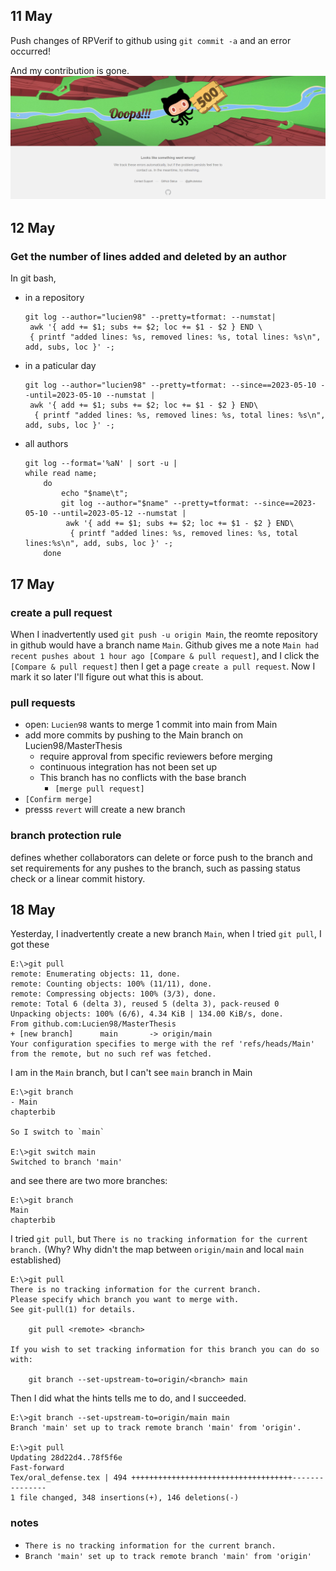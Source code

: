 ## 11 May
Push changes of RPVerif to github using `git commit -a` and an error occurred!

And my contribution is gone.
![ooops.png](img/May/ooops.png "an error occurred!")

## 12 May
### Get the number of lines added and deleted by an author
In git bash,

  - in a repository

		git log --author="lucien98" --pretty=tformat: --numstat| 
		 awk '{ add += $1; subs += $2; loc += $1 - $2 } END \
		 { printf "added lines: %s, removed lines: %s, total lines: %s\n", add, subs, loc }' -;

  - in a paticular day

		git log --author="lucien98" --pretty=tformat: --since==2023-05-10 --until=2023-05-10 --numstat |
		 awk '{ add += $1; subs += $2; loc += $1 - $2 } END\
		  { printf "added lines: %s, removed lines: %s, total lines: %s\n", add, subs, loc }' -;

  - all authors

		git log --format='%aN' | sort -u | 
		while read name; 
			do 
				echo "$name\t"; 
				git log --author="$name" --pretty=tformat: --since==2023-05-10 --until=2023-05-12 --numstat |
				 awk '{ add += $1; subs += $2; loc += $1 - $2 } END\
				  { printf "added lines: %s, removed lines: %s, total lines:%s\n", add, subs, loc }' -; 
			done

## 17 May
### create a pull request
When I inadvertently used `git push -u origin Main`, the reomte repository in github would have a branch name `Main`. Github gives me a note `Main had recent pushes about 1 hour ago [Compare & pull request]`, and I click the `[Compare & pull request]` then I get a page `create a pull request`. Now I mark it so later I'll figure out what this is about.

### pull requests
  - open: `Lucien98` wants to merge 1 commit into main from Main
  - add more commits by pushing to the Main branch on Lucien98/MasterThesis
  	+ require approval from specific reviewers before merging
  	+ continuous integration has not been set up
  	+ This branch has no conflicts with the base branch
  		* `[merge pull request]`
  - `[Confirm merge]`
  - presss `revert` will create a new branch


### branch protection rule
defines whether collaborators can delete or force push to the branch and set requirements for any pushes to the branch, such as passing status check or a linear commit history.

## 18 May
Yesterday, I inadvertently create a new branch `Main`, when I tried `git pull`, I got these

 	E:\>git pull
 	remote: Enumerating objects: 11, done.
 	remote: Counting objects: 100% (11/11), done.
 	remote: Compressing objects: 100% (3/3), done.
 	remote: Total 6 (delta 3), reused 5 (delta 3), pack-reused 0
 	Unpacking objects: 100% (6/6), 4.34 KiB | 134.00 KiB/s, done.
 	From github.com:Lucien98/MasterThesis
  	+ [new branch]      main       -> origin/main
 	Your configuration specifies to merge with the ref 'refs/heads/Main'
 	from the remote, but no such ref was fetched.

I am in the `Main` branch, but I can't see `main` branch in Main

 	E:\>git branch
 	- Main
   	chapterbib
	
	So I switch to `main`
	
 	E:\>git switch main
 	Switched to branch 'main'

and see there are two more branches:

 	E:\>git branch
   	Main
   	chapterbib

I tried `git pull`, but `There is no tracking information for the current branch.` (Why?
Why didn't the map between `origin/main` and local `main` established)


 	E:\>git pull
 	There is no tracking information for the current branch.
 	Please specify which branch you want to merge with.
 	See git-pull(1) for details.
	
     	git pull <remote> <branch>
	
 	If you wish to set tracking information for this branch you can do so with:
	
     	git branch --set-upstream-to=origin/<branch> main


Then I did what the hints tells me to do, and I succeeded.

 	E:\>git branch --set-upstream-to=origin/main main
 	Branch 'main' set up to track remote branch 'main' from 'origin'.
 	
 	E:\>git pull
 	Updating 28d22d4..78f5f6e
 	Fast-forward
  	Tex/oral_defense.tex | 494 ++++++++++++++++++++++++++++++++++++---------------
  	1 file changed, 348 insertions(+), 146 deletions(-)
### notes
  - `There is no tracking information for the current branch.`
  - `Branch 'main' set up to track remote branch 'main' from 'origin'`